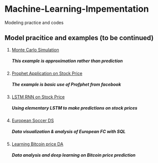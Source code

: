 # Machine-Learning-Impementation
Modeling practice and codes
## Model pracitice and examples (to be continued)
01) [Monte Carlo Simulation](https://github.com/xlyue92/Machine_Learning_Impementation/blob/master/Monte%20Carlo%20on%20S%26P%20500/S%26P500_Price_MC.ipynb)
    ##### This example is approximation rather than prediction

02) [Prophet Application on Stock Price](https://github.com/xlyue92/Machine_Learning_Impementation/blob/master/Prophet%20on%20S%26P%20500/Explore%20usage%20of%20Prophet%20on%20S%26P%20500%20stock%20price%20prediction.ipynb)

    ##### The example is basic use of Profphet from facebook

03) [LSTM RNN on Stock Price](https://github.com/xlyue92/Machine_Learning_Impementation/blob/master/LSTM%20prediction%20on%20near%20future%20of%20S%26P%20500%20stock%20prices/Introductory%20study%20of%20LSTM%20model%20on%20S%26P%20500%20stock%20price.ipynb)
   
    ##### Using elementary LSTM to make predictions on stock prices

04) [European Soccer DS](https://github.com/xlyue92/Machine_Learning_Impementation/blob/master/eu_sc_ds/Euro%20FC%20data%20visualization%20%26%20analysis%20with%20machine%20learning.ipynb)
 
    ##### Data visualization & analysis of European FC with SQL

05) [Learning Bitcoin price DA](https://github.com/xlyue92/Machine_Learning_Impementation/blob/master/Bitcoin%20price%20prediction%20with%20RNN%20(LSTM)/Bitcoin%20DA.ipynb)
    ##### Data analysis and deep learning on Bitcoin price prediction
